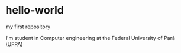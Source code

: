 # hello-world
my first repository

I'm student in Computer engineering at the Federal University of Pará (UFPA)
